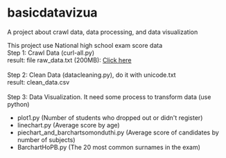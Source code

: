 # basicdatavizua
A project about crawl data, data processing, and data visualization

This project use National high school exam score data \
Step 1: Crawl Data (curl-all.py)<br />
result: file raw_data.txt (200MB): [Click here](https://drive.google.com/file/d/122HyFF855QgjnkVD69HNpfL5dYtG8z-j/view?usp=sharing) <br /> <br />
Step 2: Clean Data (datacleaning.py), do it with unicode.txt <br />
result: clean_data.csv <br /> <br />
Step 3: Data Visualization. It need some process to transform data (use python) 
- plot1.py (Number of students who dropped out or didn't register) <br />
- linechart.py (Average score by age) <br />
- piechart_and_barchartsomonduthi.py (Average score of candidates by number of subjects) <br />
- BarchartHoPB.py (The 20 most common surnames in the exam) 

